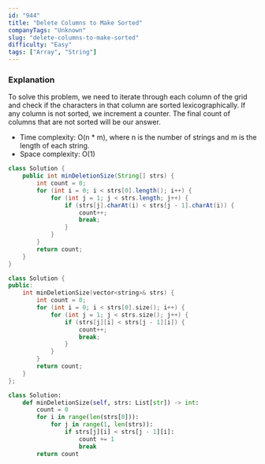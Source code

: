 ```yaml
---
id: "944"
title: "Delete Columns to Make Sorted"
companyTags: "Unknown"
slug: "delete-columns-to-make-sorted"
difficulty: "Easy"
tags: ["Array", "String"]
---
```


### Explanation
To solve this problem, we need to iterate through each column of the grid and check if the characters in that column are sorted lexicographically. If any column is not sorted, we increment a counter. The final count of columns that are not sorted will be our answer.

- Time complexity: O(n * m), where n is the number of strings and m is the length of each string.
- Space complexity: O(1)
```java
class Solution {
    public int minDeletionSize(String[] strs) {
        int count = 0;
        for (int i = 0; i < strs[0].length(); i++) {
            for (int j = 1; j < strs.length; j++) {
                if (strs[j].charAt(i) < strs[j - 1].charAt(i)) {
                    count++;
                    break;
                }
            }
        }
        return count;
    }
}
```

```cpp
class Solution {
public:
    int minDeletionSize(vector<string>& strs) {
        int count = 0;
        for (int i = 0; i < strs[0].size(); i++) {
            for (int j = 1; j < strs.size(); j++) {
                if (strs[j][i] < strs[j - 1][i]) {
                    count++;
                    break;
                }
            }
        }
        return count;
    }
};
```

```python
class Solution:
    def minDeletionSize(self, strs: List[str]) -> int:
        count = 0
        for i in range(len(strs[0])):
            for j in range(1, len(strs)):
                if strs[j][i] < strs[j - 1][i]:
                    count += 1
                    break
        return count
```